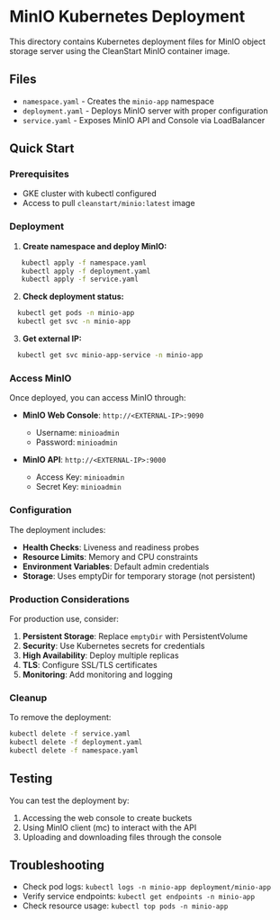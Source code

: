 # MinIO Kubernetes Deployment

This directory contains Kubernetes deployment files for MinIO object storage server using the CleanStart MinIO container image.

## Files

- `namespace.yaml` - Creates the `minio-app` namespace
- `deployment.yaml` - Deploys MinIO server with proper configuration
- `service.yaml` - Exposes MinIO API and Console via LoadBalancer

## Quick Start

### Prerequisites

- GKE cluster with kubectl configured
- Access to pull `cleanstart/minio:latest` image

### Deployment

1. **Create namespace and deploy MinIO:**
```bash
   kubectl apply -f namespace.yaml
   kubectl apply -f deployment.yaml
   kubectl apply -f service.yaml
   ```

2. **Check deployment status:**
 ```bash
   kubectl get pods -n minio-app
   kubectl get svc -n minio-app
   ```

3. **Get external IP:**
 ```bash
   kubectl get svc minio-app-service -n minio-app
   ```

### Access MinIO

Once deployed, you can access MinIO through:

- **MinIO Web Console**: `http://<EXTERNAL-IP>:9090`
  - Username: `minioadmin`
  - Password: `minioadmin`

- **MinIO API**: `http://<EXTERNAL-IP>:9000`
  - Access Key: `minioadmin`
  - Secret Key: `minioadmin`

### Configuration

The deployment includes:

- **Health Checks**: Liveness and readiness probes
- **Resource Limits**: Memory and CPU constraints
- **Environment Variables**: Default admin credentials
- **Storage**: Uses emptyDir for temporary storage (not persistent)

### Production Considerations

For production use, consider:

1. **Persistent Storage**: Replace `emptyDir` with PersistentVolume
2. **Security**: Use Kubernetes secrets for credentials
3. **High Availability**: Deploy multiple replicas
4. **TLS**: Configure SSL/TLS certificates
5. **Monitoring**: Add monitoring and logging

### Cleanup

To remove the deployment:

```bash
kubectl delete -f service.yaml
kubectl delete -f deployment.yaml
kubectl delete -f namespace.yaml
```

## Testing

You can test the deployment by:

1. Accessing the web console to create buckets
2. Using MinIO client (mc) to interact with the API
3. Uploading and downloading files through the console

## Troubleshooting

- Check pod logs: `kubectl logs -n minio-app deployment/minio-app`
- Verify service endpoints: `kubectl get endpoints -n minio-app`
- Check resource usage: `kubectl top pods -n minio-app`
